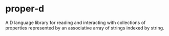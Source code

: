 proper-d
========

A D language library for reading and interacting with collections of properties represented by an associative array of strings indexed by string.
